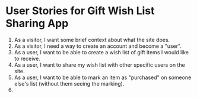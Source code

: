 # User Stories for Gift Wish List Sharing App

1. As a visitor, I want some brief context about what the site does. 
2. As a visitor, I need a way to create an account and become a "user".
3. As a user, I want to be able to create a wish list of gift items I would like to receive.
4. As a user, I want to share my wish list with other specific users on the site.
5. As a user, I want to be able to mark an item as "purchased" on someone else's list (without them seeing the marking).
6. 
